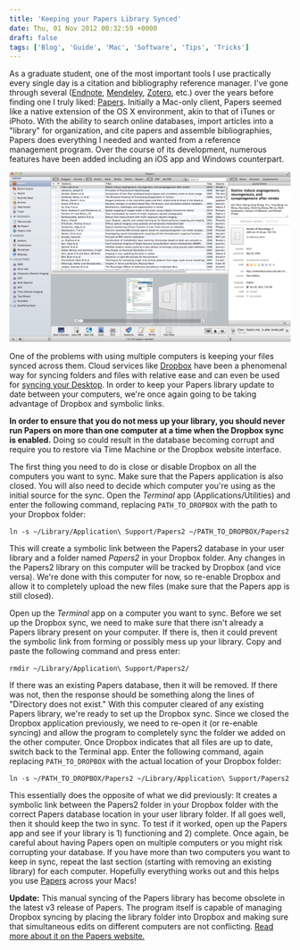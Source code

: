 ```yaml
---
title: 'Keeping your Papers Library Synced'
date: Thu, 01 Nov 2012 00:32:59 +0000
draft: false
tags: ['Blog', 'Guide', 'Mac', 'Software', 'Tips', 'Tricks']
---
```


As a graduate student, one of the most important tools I use practically every single day is a citation and bibliography reference manager. I've gone through several ([Endnote](http://endnote.com/), [Mendeley](http://www.mendeley.com/), [Zotero](http://www.zotero.org/), etc.) over the years before finding one I truly liked: [Papers](http://www.mekentosj.com/papers/ "Visit the Papers Website"). Initially a Mac-only client, Papers seemed like a native extension of the OS X environment, akin to that of iTunes or iPhoto. With the ability to search online databases, import articles into a "library" for organization, and cite papers and assemble bibliographies, Papers does everything I needed and wanted from a reference management program. Over the course of its development, numerous features have been added including an iOS app and Windows counterpart.

![Papers Screenshot](PapersScreenshot.jpg)

One of the problems with using multiple computers is keeping your files synced across them. Cloud services like [Dropbox](http://db.tt/1M1kZsG) have been a phenomenal way for syncing folders and files with relative ease and can even be used for [syncing your Desktop](http://www.csullender.com/blog/2012/05/14/keeping-your-desktop-in-sync-with-dropbox/ "Keeping Your Desktops in Sync with Dropbox"). In order to keep your Papers library update to date between your computers, we're once again going to be taking advantage of Dropbox and symbolic links.

**In order to ensure that you do not mess up your library, you should never run Papers on more than one computer at a time when the Dropbox sync is enabled.** Doing so could result in the database becoming corrupt and require you to restore via Time Machine or the Dropbox website interface.

The first thing you need to do is close or disable Dropbox on all the computers you want to sync. Make sure that the Papers application is also closed. You will also need to decide which computer you're using as the initial source for the sync. Open the _Terminal_ app (Applications/Utilities) and enter the following command, replacing `PATH_TO_DROPBOX` with the path to your Dropbox folder:

```
ln -s ~/Library/Application\ Support/Papers2 ~/PATH_TO_DROPBOX/Papers2
```

This will create a symbolic link between the Papers2 database in your user library and a folder named _Papers2_ in your Dropbox folder. Any changes in the Papers2 library on this computer will be tracked by Dropbox (and vice versa). We're done with this computer for now, so re-enable Dropbox and allow it to completely upload the new files (make sure that the Papers app is still closed).

Open up the _Terminal_ app on a computer you want to sync. Before we set up the Dropbox sync, we need to make sure that there isn't already a Papers library present on your computer. If there is, then it could prevent the symbolic link from forming or possibly mess up your library. Copy and paste the following command and press enter:

```
rmdir ~/Library/Application\ Support/Papers2/
```

If there was an existing Papers database, then it will be removed. If there was not, then the response should be something along the lines of "Directory does not exist." With this computer cleared of any existing Papers library, we're ready to set up the Dropbox sync. Since we closed the Dropbox application previously, we need to re-open it (or re-enable syncing) and allow the program to completely sync the folder we added on the other computer. Once Dropbox indicates that all files are up to date, switch back to the Terminal app. Enter the following command, again replacing `PATH_TO_DROPBOX` with the actual location of your Dropbox folder:

```
ln -s ~/PATH_TO_DROPBOX/Papers2 ~/Library/Application\ Support/Papers2
```

This essentially does the opposite of what we did previously: It creates a symbolic link between the Papers2 folder in your Dropbox folder with the correct Papers database location in your user library folder. If all goes well, then it should keep the two in sync. To test if it worked, open up the Papers app and see if your library is 1) functioning and 2) complete. Once again, be careful about having Papers open on multiple computers or you might risk corrupting your database. If you have more than two computers you want to keep in sync, repeat the last section (starting with removing an existing library) for each computer. Hopefully everything works out and this helps you use [Papers](http://www.mekentosj.com/papers/) across your Macs!

**Update:**
This manual syncing of the Papers library has become obsolete in the latest v3 release of Papers. The program itself is capable of managing Dropbox syncing by placing the library folder into Dropbox and making sure that simultaneous edits on different computers are not conflicting. [Read more about it on the Papers website.](http://www.papersapp.com/mac/)
